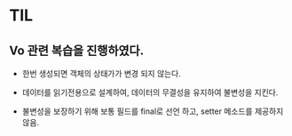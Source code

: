 # TIL

## Vo 관련 복습을 진행하였다.

- 한번 생성되면 객체의 상태가가 변경 되지 않는다.

- 데이터를 읽기전용으로 설계하여, 데이터의 무결성을 유지하여 불변성을 지킨다.

- 불변성을 보장하기 위해 보통 필드를 final로 선언 하고, setter 메소드를 제공하지 않음.
